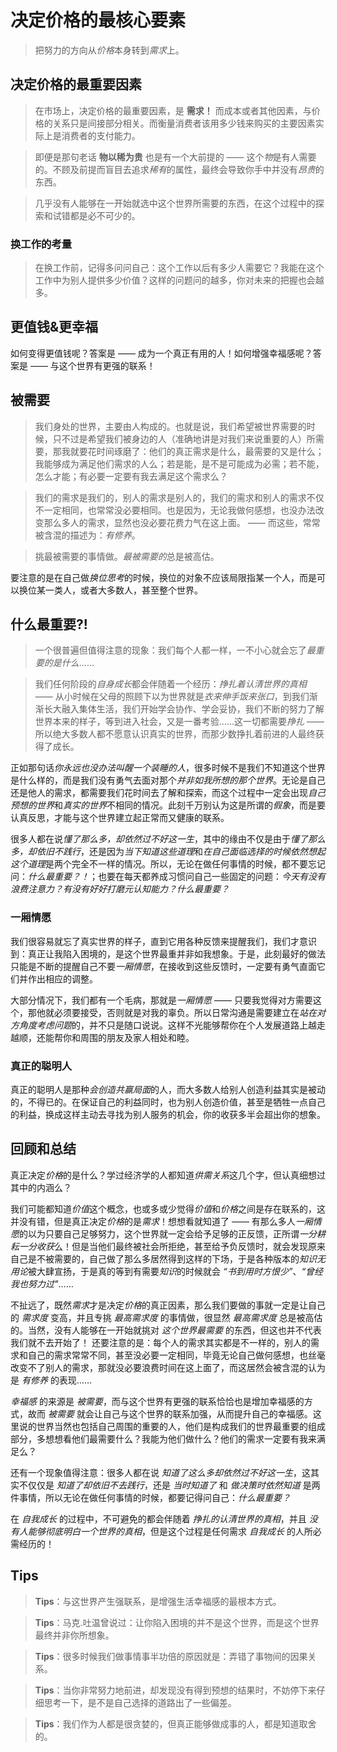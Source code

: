 # 决定价格的最核心要素
> 把努力的方向从*价格*本身转到*需求*上。

## 决定价格的最重要因素
> 在市场上，决定价格的最重要因素，是 **需求！** 而成本或者其他因素，与价格的关系只是间接部分相关。而衡量消费者该用多少钱来购买的主要因素实际上是消费者的支付能力。

> 即便是那句老话 **物以稀为贵** 也是有一个大前提的 —— 这个*物*是有人需要的。不顾及前提而盲目去追求*稀有*的属性，最终会导致你手中并没有*昂贵*的东西。

> 几乎没有人能够在一开始就选中这个世界所需要的东西，在这个过程中的探索和试错都是必不可少的。

### 换工作的考量
> 在换工作前，记得多问问自己：这个工作以后有多少人需要它？我能在这个工作中为别人提供多少价值？这样的问题问的越多，你对未来的把握也会越多。

## 更值钱&更幸福
如何变得更值钱呢？答案是 —— 成为一个真正有用的人！如何增强幸福感呢？答案是 —— 与这个世界有更强的联系！

## 被需要
> 我们身处的世界，主要由人构成的。也就是说，我们希望被世界需要的时候，只不过是希望我们被身边的人（准确地讲是对我们来说重要的人）所需要，那我就要花时间琢磨了：他们的真正需求是什么，最需要的又是什么；我能够成为满足他们需求的人么；若是能，是不是可能成为必需；若不能，怎么才能；有必要一定要有我去满足这个需求么？

> 我们的需求是我们的，别人的需求是别人的，我们的需求和别人的需求不仅不一定相同，也常常没必要相同。也是因为，无论我做何感想，也没办法改变那么多人的需求，显然也没必要花费力气在这上面。 —— 而这些，常常被含混的描述为：*有修养*。

> 挑最被需要的事情做。*最被需要的*总是被高估。

要注意的是在自己做*换位思考*的时候，换位的对象不应该局限指某一个人，而是可以换位某一类人，或者大多数人，甚至整个世界。

## 什么最重要?!
> 一个很普遍但值得注意的现象：我们每个人都一样，一不小心就会忘了*最重要的是什么*……

> 我们任何阶段的*自身成长*都会伴随着一个经历：*挣扎着认清世界的真相* —— 从小时候在父母的照顾下以为世界就是*衣来伸手饭来张口*，到我们渐渐长大融入集体生活，我们开始学会协作、学会妥协，我们不断的努力了解世界本来的样子，等到进入社会，又是一番考验……这一切都需要*挣扎* —— 所以绝大多数人都不愿意认识真实的世界，而那少数挣扎着前进的人最终获得了成长。

正如那句话*你永远也没办法叫醒一个装睡的人*，很多时候不是我们不知道这个世界是什么样的，而是我们没有勇气去面对那个*并非如我所想的那个世界*。无论是自己还是他人的需求，都需要我们花时间去了解和探索，而这个过程中一定会出现*自己预想的世界*和*真实的世界*不相同的情况。此刻千万别认为这是所谓的*假象*，而是要认真反思，才能与这个世界建立起正常而又健康的联系。

很多人都在说*懂了那么多，却依然过不好这一生*，其中的缘由不仅是由于*懂了那么多，却依旧不践行*，还是因为*当下知道这些道理*和*在自己面临选择的时候依然想起这个道理*是两个完全不一样的情况。所以，无论在做任何事情的时候，都不要忘记问：*什么最重要？！*；也要在每天都养成习惯问自己一些固定的问题：*今天有没有浪费注意力？有没有好好打磨元认知能力？什么最重要？*

### 一厢情愿
我们很容易就忘了真实世界的样子，直到它用各种反馈来提醒我们，我们才意识到：真正让我陷入困境的，是这个世界最重并非如我想象。于是，此刻最好的做法只能是不断的提醒自己不要*一厢情愿*，在接收到这些反馈时，一定要有勇气直面它们并作出相应的调整。

大部分情况下，我们都有一个毛病，那就是*一厢情愿* —— 只要我觉得对方需要这个，那他就必须要接受，否则就是对我的辜负。所以日常沟通是需要建立在*站在对方角度考虑问题*的，并不只是随口说说。这样不光能够帮你在个人发展道路上越走越顺，还能帮你和周围的朋友及家人相处和睦。

### 真正的聪明人
真正的聪明人是那种*会创造共赢局面*的人，而大多数人给别人创造利益其实是被动的，不得已的。在保证自己的利益同时，也为别人创造价值，甚至是牺牲一点自己的利益，换成这样主动去寻找为别人服务的机会，你的收获多半会超出你的想象。

## 回顾和总结
真正决定*价格*的是什么？学过经济学的人都知道*供需关系*这几个字，但认真细想过其中的内涵么？

我们可能都知道*价值*这个概念，也或多或少觉得*价值*和*价格*之间是存在联系的，这并没有错，但是真正决定*价格*的是*需求*！想想看就知道了 —— 有那么多人*一厢情愿*的以为只要自己足够努力，这个世界就一定会给予足够的正反馈，正所谓*一分耕耘一分收获*么！但是当他们最终被社会所拒绝，甚至给予负反馈时，就会发现原来自己是不被需要的，自己做了那么多居然得到这样的下场，于是各种版本的*知识无用论*被大肆宣扬，于是真的等到有需要*知识*的时候就会 *“书到用时方恨少”*、*“曾经我也努力过"*……

不扯远了，既然*需求*才是决定*价格*的真正因素，那么我们要做的事就一定是让自己的 *需求度* 变高，并且专挑 *最高需求度* 的事情做，很显然 *最高需求度* 总是被高估的。当然，没有人能够在一开始就挑对 *这个世界最需要* 的东西，但这也并不代表我们就不去开始了！
还要注意的是：每个人的需求其实都是不一样的，别人的需求和自己的需求常常不同，甚至没必要一定相同，毕竟无论自己做何感想，也丝毫改变不了别人的需求，那就没必要浪费时间在这上面了，而这居然会被含混的认为是 *有修养* 的表现……

*幸福感* 的来源是 *被需要*，而与这个世界有更强的联系恰恰也是增加幸福感的方式，故而 *被需要* 就会让自己与这个世界的联系加强，从而提升自己的幸福感。这里说的世界当然也包括自己周围的重要的人，他们是构成我们的世界最重要的组成部分，多想想看他们最需要什么？我能为他们做什么？他们的需求一定要有我来满足么？

还有一个现象值得注意：很多人都在说 *知道了这么多却依然过不好这一生*，这其实不仅仅是 *知道了却依旧不去践行*，还是 *当时知道了* 和 *做决策时依然知道* 是两件事情，所以无论在做任何事情的时候，都要记得问自己：*什么最重要？*

在 *自我成长* 的过程中，不可避免的都会伴随着 *挣扎的认清世界的真相*，并且 *没有人能够彻底明白一个世界的真相*，但是这个过程是任何需求 *自我成长* 的人所必需经历的！

## Tips
> **Tips**：与这世界产生强联系，是增强生活幸福感的最根本方式。

> **Tips**：马克.吐温曾说过：让你陷入困境的并不是这个世界，而是这个世界最终并非你所想象。

> **Tips**：很多时候我们做事情事半功倍的原因就是：弄错了事物间的因果关系。

> **Tips**：当你非常努力地前进，却发现没有得到预想的结果时，不妨停下来仔细思考一下，是不是自己选择的道路出了一些偏差。

> **Tips**：我们作为人都是很贪婪的，但真正能够做成事的人，都是知道取舍的。